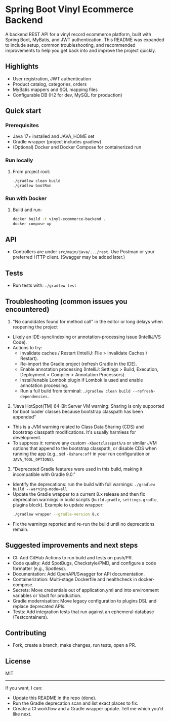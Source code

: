 # Spring Boot Vinyl Ecommerce Backend

A backend REST API for a vinyl record ecommerce platform, built with Spring Boot, MyBatis, and JWT authentication. This README was expanded to include setup, common troubleshooting, and recommended improvements to help you get back into and improve the project quickly.

## Highlights

- User registration, JWT authentication
- Product catalog, categories, orders
- MyBatis mappers and SQL mapping files
- Configurable DB (H2 for dev, MySQL for production)

## Quick start

### Prerequisites

- Java 17+ installed and JAVA_HOME set
- Gradle wrapper (project includes gradlew)
- (Optional) Docker and Docker Compose for containerized run

### Run locally

1. From project root:
   ```bash
   ./gradlew clean build
   ./gradlew bootRun
   ```

### Run with Docker

1. Build and run:
   ```bash
   docker build -t vinyl-ecommerce-backend .
   docker-compose up
   ```

## API

- Controllers are under `src/main/java/.../rest`. Use Postman or your preferred HTTP client. (Swagger may be added later.)

## Tests

- Run tests with: `./gradlew test`

## Troubleshooting (common issues you encountered)

1) "No candidates found for method call" in the editor or long delays when reopening the project
- Likely an IDE-sync/indexing or annotation-processing issue (IntelliJ/VS Code).
- Actions to try:
  - Invalidate caches / Restart (IntelliJ: File > Invalidate Caches / Restart).
  - Re-import the Gradle project (refresh Gradle in the IDE).
  - Enable annotation processing (IntelliJ: Settings > Build, Execution, Deployment > Compiler > Annotation Processors).
  - Install/enable Lombok plugin if Lombok is used and enable annotation processing.
  - Run a full build from terminal: `./gradlew clean build --refresh-dependencies`.

2) "Java HotSpot(TM) 64-Bit Server VM warning: Sharing is only supported for boot loader classes because bootstrap classpath has been appended"
- This is a JVM warning related to Class Data Sharing (CDS) and bootstrap classpath modifications. It's usually harmless for development.
- To suppress it: remove any custom `-Xbootclasspath/a` or similar JVM options that append to the bootstrap classpath, or disable CDS when running the app (e.g., set `-Xshare:off` in your run configuration or `JAVA_TOOL_OPTIONS`).

3) "Deprecated Gradle features were used in this build, making it incompatible with Gradle 9.0."
- Identify the deprecations: run the build with full warnings: `./gradlew build --warning-mode=all`
- Update the Gradle wrapper to a current 8.x release and then fix deprecation warnings in build scripts (`build.gradle`, `settings.gradle`, plugins block). Example to update wrapper:
  ```bash
  ./gradlew wrapper --gradle-version 8.x
  ```
- Fix the warnings reported and re-run the build until no deprecations remain.

## Suggested improvements and next steps
- CI: Add GitHub Actions to run build and tests on push/PR.
- Code quality: Add SpotBugs, Checkstyle/PMD, and configure a code formatter (e.g., Spotless).
- Documentation: Add OpenAPI/Swagger for API documentation.
- Containerization: Multi-stage Dockerfile and healthcheck in docker-compose.
- Secrets: Move credentials out of application.yml and into environment variables or Vault for production.
- Gradle modernisation: Move legacy configuration to plugins DSL and replace deprecated APIs.
- Tests: Add integration tests that run against an ephemeral database (Testcontainers).

## Contributing
- Fork, create a branch, make changes, run tests, open a PR.

## License
MIT

---
If you want, I can:
- Update this README in the repo (done).
- Run the Gradle deprecation scan and list exact places to fix.
- Create a CI workflow and a Gradle wrapper update.
Tell me which you'd like next.
